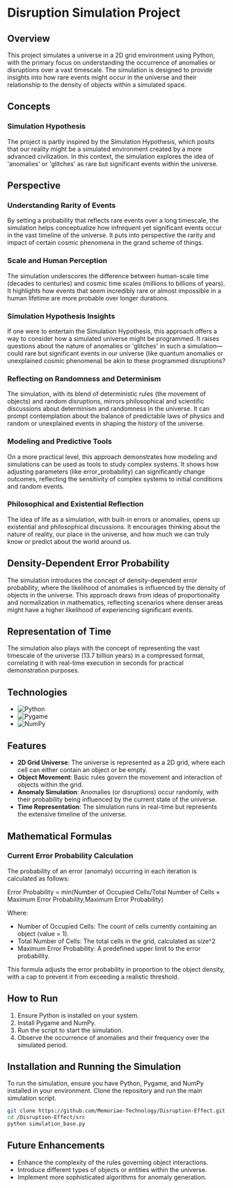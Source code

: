 # Disruption Simulation Project

## Overview

This project simulates a universe in a 2D grid environment using Python, with the primary focus on understanding the occurrence of anomalies or disruptions over a vast timescale. The simulation is designed to provide insights into how rare events might occur in the universe and their relationship to the density of objects within a simulated space.

## Concepts

### Simulation Hypothesis
The project is partly inspired by the Simulation Hypothesis, which posits that our reality might be a simulated environment created by a more advanced civilization. In this context, the simulation explores the idea of 'anomalies' or 'glitches' as rare but significant events within the universe.

## Perspective

### Understanding Rarity of Events

By setting a probability that reflects rare events over a long timescale, the simulation helps conceptualize how infrequent yet significant events occur in the vast timeline of the universe. It puts into perspective the rarity and impact of certain cosmic phenomena in the grand scheme of things.

### Scale and Human Perception

The simulation underscores the difference between human-scale time (decades to centuries) and cosmic time scales (millions to billions of years). It highlights how events that seem incredibly rare or almost impossible in a human lifetime are more probable over longer durations.

### Simulation Hypothesis Insights

If one were to entertain the Simulation Hypothesis, this approach offers a way to consider how a simulated universe might be programmed. It raises questions about the nature of anomalies or 'glitches' in such a simulation—could rare but significant events in our universe (like quantum anomalies or unexplained cosmic phenomena) be akin to these programmed disruptions?

### Reflecting on Randomness and Determinism

The simulation, with its blend of deterministic rules (the movement of objects) and random disruptions, mirrors philosophical and scientific discussions about determinism and randomness in the universe. It can prompt contemplation about the balance of predictable laws of physics and random or unexplained events in shaping the history of the universe.

### Modeling and Predictive Tools

On a more practical level, this approach demonstrates how modeling and simulations can be used as tools to study complex systems. It shows how adjusting parameters (like error_probability) can significantly change outcomes, reflecting the sensitivity of complex systems to initial conditions and random events.

### Philosophical and Existential Reflection

The idea of life as a simulation, with built-in errors or anomalies, opens up existential and philosophical discussions. It encourages thinking about the nature of reality, our place in the universe, and how much we can truly know or predict about the world around us.


## Density-Dependent Error Probability
The simulation introduces the concept of density-dependent error probability, where the likelihood of anomalies is influenced by the density of objects in the universe. This approach draws from ideas of proportionality and normalization in mathematics, reflecting scenarios where denser areas might have a higher likelihood of experiencing significant events.

## Representation of Time
The simulation also plays with the concept of representing the vast timescale of the universe (13.7 billion years) in a compressed format, correlating it with real-time execution in seconds for practical demonstration purposes.

## Technologies

- ![Python](https://img.shields.io/badge/Python-3776AB?style=for-the-badge&logo=python&logoColor=white)
- ![Pygame](https://img.shields.io/badge/Pygame-3776AB?style=for-the-badge&logo=pygame&logoColor=white)
- ![NumPy](https://img.shields.io/badge/NumPy-3776AB?style=for-the-badge&logo=numpy&logoColor=white)

## Features

- **2D Grid Universe**: The universe is represented as a 2D grid, where each cell can either contain an object or be empty.
- **Object Movement**: Basic rules govern the movement and interaction of objects within the grid.
- **Anomaly Simulation**: Anomalies (or disruptions) occur randomly, with their probability being influenced by the current state of the universe.
- **Time Representation**: The simulation runs in real-time but represents the extensive timeline of the universe.

## Mathematical Formulas

### Current Error Probability Calculation

The probability of an error (anomaly) occurring in each iteration is calculated as follows:

Error Probability = min(Number of Occupied Cells/Total Number of Cells × Maximum Error Probability,Maximum Error Probability)

Where:

- Number of Occupied Cells: The count of cells currently containing an object (value = 1).
- Total Number of Cells: The total cells in the grid, calculated as size^2
- Maximum Error Probability: A predefined upper limit to the error probability.

This formula adjusts the error probability in proportion to the object density, with a cap to prevent it from exceeding a realistic threshold.

## How to Run

1. Ensure Python is installed on your system.
2. Install Pygame and NumPy.
3. Run the script to start the simulation.
4. Observe the occurrence of anomalies and their frequency over the simulated period.

## Installation and Running the Simulation
To run the simulation, ensure you have Python, Pygame, and NumPy installed in your environment. Clone the repository and run the main simulation script.

```bash
git clone https://github.com/Memoriae-Technology/Disruption-Effect.git
cd /Disruption-Effect/src
python simulation_base.py
```

## Future Enhancements

- Enhance the complexity of the rules governing object interactions.
- Introduce different types of objects or entities within the universe.
- Implement more sophisticated algorithms for anomaly generation.